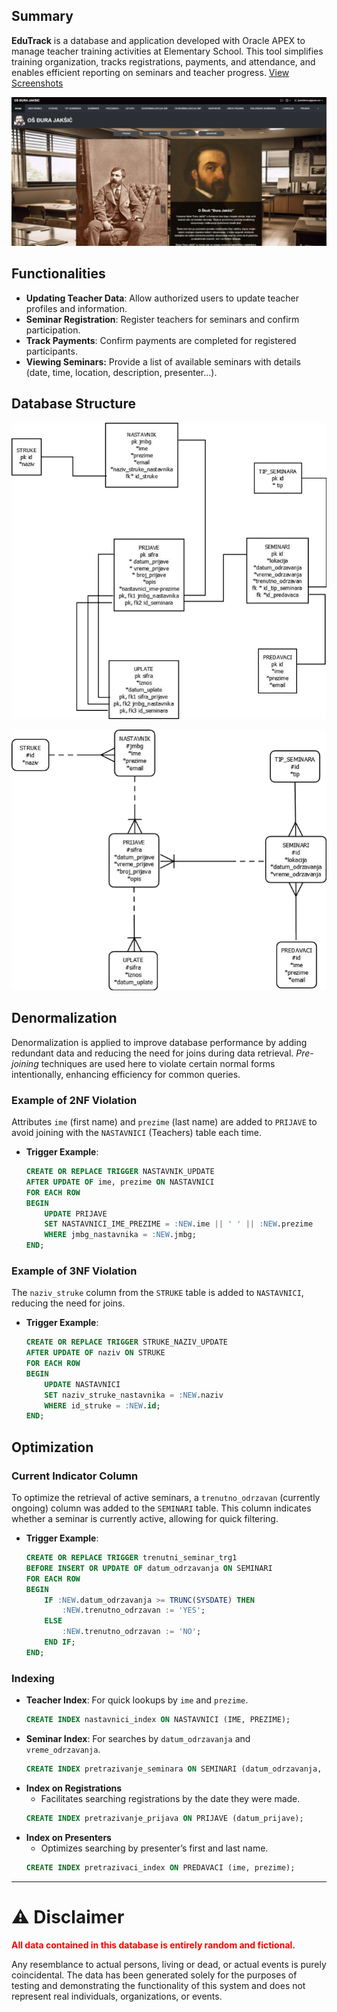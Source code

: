 ## Summary

**EduTrack** is a database and application developed with Oracle APEX to manage teacher training activities at Elementary School. This tool simplifies training organization, tracks registrations, payments, and attendance, and enables efficient reporting on seminars and teacher progress. [View Screenshots](images/Screenshots)



![Home screen](images/Screenshots/pocetna.png?raw=true "Database Relationships")







## Functionalities

- **Updating Teacher Data**: Allow authorized users to update teacher profiles and information.
- **Seminar Registration**: Register teachers for seminars and confirm participation.
- **Track Payments**: Confirm payments are completed for registered participants.
- **Viewing Seminars:** Provide a list of available seminars with details (date, time, location, description, presenter...).

## Database Structure

![Database Relationships](images/Database/Relations.png?raw=true "Database Relationships")

![ER Diagram](images/Database/ERD.png?raw=true "ER Diagram")

## Denormalization

Denormalization is applied to improve database performance by adding redundant data and reducing the need for joins during data retrieval. *Pre-joining* techniques are used here to violate certain normal forms intentionally, enhancing efficiency for common queries.

### Example of 2NF Violation

Attributes `ime` (first name) and `prezime` (last name) are added to `PRIJAVE` to avoid joining with the `NASTAVNICI` (Teachers) table each time.
- **Trigger Example**:
  ```sql
  CREATE OR REPLACE TRIGGER NASTAVNIK_UPDATE
  AFTER UPDATE OF ime, prezime ON NASTAVNICI
  FOR EACH ROW
  BEGIN
      UPDATE PRIJAVE
      SET NASTAVNICI_IME_PREZIME = :NEW.ime || ' ' || :NEW.prezime
      WHERE jmbg_nastavnika = :NEW.jmbg;
  END;
  ```

### Example of 3NF Violation

The `naziv_struke` column from the `STRUKE` table is added to `NASTAVNICI`, reducing the need for joins.
- **Trigger Example**:
  ```sql
  CREATE OR REPLACE TRIGGER STRUKE_NAZIV_UPDATE
  AFTER UPDATE OF naziv ON STRUKE
  FOR EACH ROW
  BEGIN
      UPDATE NASTAVNICI
      SET naziv_struke_nastavnika = :NEW.naziv
      WHERE id_struke = :NEW.id;
  END;
  ```

## Optimization

### Current Indicator Column
To optimize the retrieval of active seminars, a `trenutno_odrzavan` (currently ongoing) column was added to the `SEMINARI` table. This column indicates whether a seminar is currently active, allowing for quick filtering.

- **Trigger Example**:
  ```sql
  CREATE OR REPLACE TRIGGER trenutni_seminar_trg1
  BEFORE INSERT OR UPDATE OF datum_odrzavanja ON SEMINARI
  FOR EACH ROW
  BEGIN
      IF :NEW.datum_odrzavanja >= TRUNC(SYSDATE) THEN
          :NEW.trenutno_odrzavan := 'YES';
      ELSE
          :NEW.trenutno_odrzavan := 'NO';
      END IF;
  END;
  ```

### Indexing

- **Teacher Index**: For quick lookups by `ime` and `prezime`.
  ```sql
  CREATE INDEX nastavnici_index ON NASTAVNICI (IME, PREZIME);
  ```
- **Seminar Index**: For searches by `datum_odrzavanja` and `vreme_odrzavanja`.
  ```sql
  CREATE INDEX pretrazivanje_seminara ON SEMINARI (datum_odrzavanja, vreme_odrzavanja);
  ```
- **Index on Registrations**  
   - Facilitates searching registrations by the date they were made.
   ```sql
   CREATE INDEX pretrazivanje_prijava ON PRIJAVE (datum_prijave);
   ```
- **Index on Presenters**  
   - Optimizes searching by presenter’s first and last name.
   ```sql
   CREATE INDEX pretrazivaci_index ON PREDAVACI (ime, prezime);
   ```

---
# ⚠️ Disclaimer

<span style="color: red;">**All data contained in this database is entirely random and fictional.**</span>

Any resemblance to actual persons, living or dead, or actual events is purely coincidental. The data has been generated solely for the purposes of testing and demonstrating the functionality of this system and does not represent real individuals, organizations, or events.
